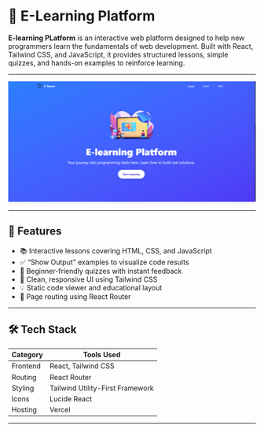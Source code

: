 # 🧠 E-Learning Platform

**E-learning PLatform** is an interactive web platform designed to help new programmers learn the fundamentals of web development. Built with React, Tailwind CSS, and JavaScript, it provides structured lessons, simple quizzes, and hands-on examples to reinforce learning.

---

![Home Page Screenshot](./screenshots/elearn-landing.PNG)

---

## 🚀 Features

- 📚 Interactive lessons covering HTML, CSS, and JavaScript
- ✅ “Show Output” examples to visualize code results
- 📝 Beginner-friendly quizzes with instant feedback
- 🎯 Clean, responsive UI using Tailwind CSS
- 💡 Static code viewer and educational layout
- 🔗 Page routing using React Router

---

## 🛠️ Tech Stack

| Category      | Tools Used                        |
|---------------|-----------------------------------|
| Frontend      | React, Tailwind CSS               |
| Routing       | React Router                      |
| Styling       | Tailwind Utility-First Framework  |
| Icons         | Lucide React                      |
| Hosting       | Vercel                            |

---



